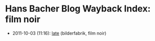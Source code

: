 # Hans Bacher Blog Wayback Index: film noir

* 2011-10-03 (11:16): [late](https://web.archive.org/web/https://one1more2time3.wordpress.com/2011/10/03/late/) (bilderfabrik, film noir)